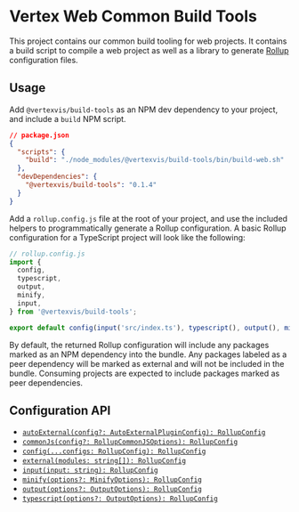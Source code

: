 # Vertex Web Common Build Tools

This project contains our common build tooling for web projects. It contains a
build script to compile a web project as well as a library to generate [Rollup]
configuration files.

## Usage

Add `@vertexvis/build-tools` as an NPM dev dependency to your project, and
include a `build` NPM script.

```json
// package.json
{
  "scripts": {
    "build": "./node_modules/@vertexvis/build-tools/bin/build-web.sh"
  },
  "devDependencies": {
    "@vertexvis/build-tools": "0.1.4"
  }
}
```

Add a `rollup.config.js` file at the root of your project, and use the included
helpers to programmatically generate a Rollup configuration. A basic Rollup
configuration for a TypeScript project will look like the following:

```js
// rollup.config.js
import {
  config,
  typescript,
  output,
  minify,
  input,
} from '@vertexvis/build-tools';

export default config(input('src/index.ts'), typescript(), output(), minify());
```

By default, the returned Rollup configuration will include any packages marked
as an NPM dependency into the bundle. Any packages labeled as a peer dependency
will be marked as external and will not be included in the bundle. Consuming
projects are expected to include packages marked as peer dependencies.

## Configuration API

- [`autoExternal(config?: AutoExternalPluginConfig): RollupConfig`](./src/rollup/autoExternal.ts)
- [`commonJs(config?: RollupCommonJSOptions): RollupConfig`](./src/rollup/commonJs.ts)
- [`config(...configs: RollupConfig): RollupConfig`](./src/rollup/config.ts)
- [`external(modules: string[]): RollupConfig`](./src/rollup/external.ts)
- [`input(input: string): RollupConfig`](./src/rollup/input.ts)
- [`minify(options?: MinifyOptions): RollupConfig`](./src/rollup/minify.ts)
- [`output(options?: OutputOptions): RollupConfig`](./src/rollup/output.ts)
- [`typescript(options?: OutputOptions): RollupConfig`](./src/rollup/typescript.ts)

[rollup]: https://rollupjs.org
